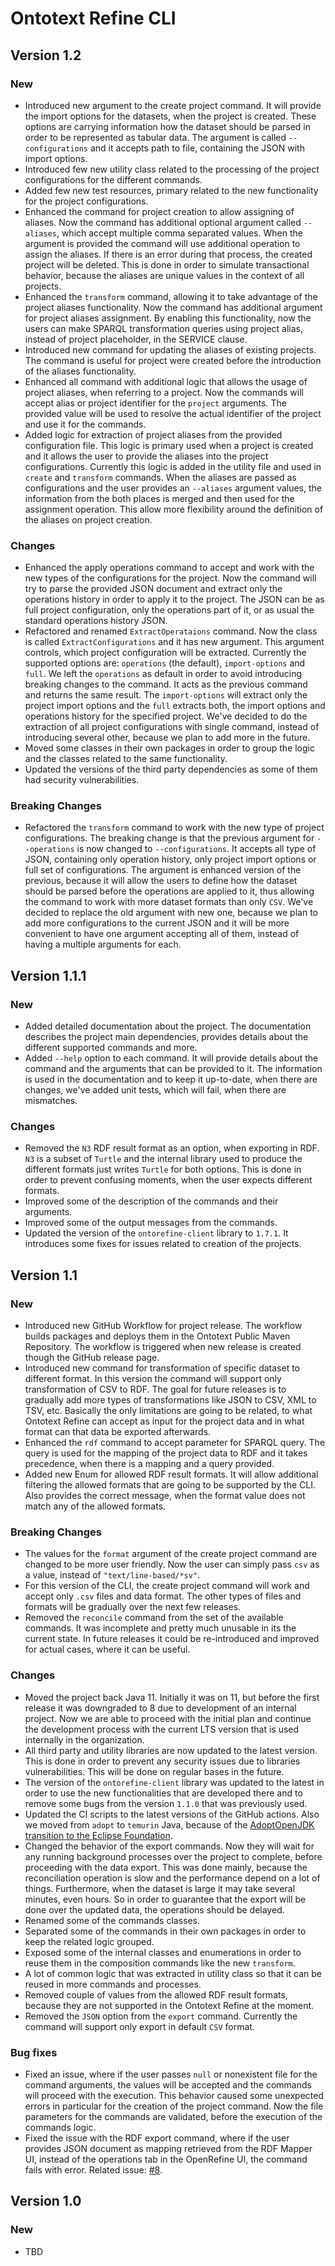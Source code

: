 # Ontotext Refine CLI

## Version 1.2

### New

 - Introduced new argument to the create project command. It will provide the import options for the datasets, when the project is created. These options are
   carrying information how the dataset should be parsed in order to be represented as tabular data.
   The argument is called `--configurations` and it accepts path to file, containing the JSON with import options.
 - Introduced few new utility class related to the processing of the project configurations for the different commands.
 - Added few new test resources, primary related to the new functionality for the project configurations.
 - Enhanced the command for project creation to allow assigning of aliases. Now the command has additional optional argument called `--aliases`, which accept
   multiple comma separated values.
   When the argument is provided the command will use additional operation to assign the aliases. If there is an error during that process, the created project
   will be deleted. This is done in order to simulate transactional behavior, because the aliases are unique values in the context of all projects.
 - Enhanced the `transform` command, allowing it to take advantage of the project aliases functionality. Now the command has additional argument for project aliases
   assignment.
   By enabling this functionality, now the users can make SPARQL transformation queries using project alias, instead of project placeholder, in the SERVICE clause.
 - Introduced new command for updating the aliases of existing projects. The command is useful for project were created before the introduction of the aliases
   functionality.
 - Enhanced all command with additional logic that allows the usage of project aliases, when referring to a project. Now the commands will accept alias or project
   identifier for the `project` arguments. The provided value will be used to resolve the actual identifier of the project and use it for the commands.
 - Added logic for extraction of project aliases from the provided configuration file. This logic is primary used when a project is created and it allows the user
   to provide the aliases into the project configurations. Currently this logic is added in the utility file and used in `create` and `transform` commands.
   When the aliases are passed as configurations and the user provides an `--aliases` argument values, the information from the both places is merged and then used
   for the assignment operation. This allow more flexibility around the definition of the aliases on project creation.

### Changes

 - Enhanced the apply operations command to accept and work with the new types of the configurations for the project. Now the command will try to parse the provided
   JSON document and extract only the operations history in order to apply it to the project. The JSON can be as full project configuration, only the operations part
   of it, or as usual the standard operations history JSON.
 - Refactored and renamed `ExtractOperataions` command. Now the class is called `ExtractConfigurations` and it has new argument. This argument controls, which
   project configuration will be extracted. Currently the supported options are: `operations` (the default), `import-options` and `full`.
   We left the `operations` as default in order to avoid introducing breaking changes to the command. It acts as the previous command and returns the same result.
   The `import-options` will extract only the project import options and the `full` extracts both, the import options and operations history for the specified
   project.
   We've decided to do the extraction of all project configurations with single command, instead of introducing several other, because we plan to add more in the
   future. 
 - Moved some classes in their own packages in order to group the logic and the classes related to the same functionality.
 - Updated the versions of the third party dependencies as some of them had security vulnerabilities.

### Breaking Changes

 - Refactored the `transform` command to work with the new type of project configurations. The breaking change is that the previous argument for `--operations`
   is now changed to `--configurations`. It accepts all type of JSON, containing only operation history, only project import options or full set of configurations.
   The argument is enhanced version of the previous, because it will allow the users to define how the dataset should be parsed before the operations are applied to
   it, thus allowing the command to work with more dataset formats than only `CSV`.
   We've decided to replace the old argument with new one, because we plan to add more configurations to the current JSON and it will be more convenient to have one
   argument accepting all of them, instead of having a multiple arguments for each.


## Version 1.1.1

### New

 - Added detailed documentation about the project. The documentation describes the project main dependencies, provides details about the different supported
   commands and more.
 - Added `--help` option to each command. It will provide details about the command and the arguments that can be provided to it. The information is used in the
   documentation and to keep it up-to-date, when there are changes, we've added unit tests, which will fail, when there are mismatches.

### Changes

 - Removed the `N3` RDF result format as an option, when exporting in RDF. `N3` is a subset of `Turtle` and the internal library used to produce the different
   formats just writes `Turtle` for both options. This is done in order to prevent confusing moments, when the user expects different formats.
 - Improved some of the description of the commands and their arguments.
 - Improved some of the output messages from the commands.
 - Updated the version of the `ontorefine-client` library to `1.7.1`. It introduces some fixes for issues related to creation of the projects.


## Version 1.1

### New

 - Introduced new GitHub Workflow for project release. The workflow builds packages and deploys them in the Ontotext Public Maven Repository. The workflow is
   triggered when new release is created though the GitHub release page.
 - Introduced new command for transformation of specific dataset to different format. In this version the command will support only transformation of CSV to RDF.
   The goal for future releases is to gradually add more types of transformations like JSON to CSV, XML to TSV, etc. Basically the only limitations are going to be
   related, to what Ontotext Refine can accept as input for the project data and in what format can that data be exported afterwards.
 - Enhanced the `rdf` command to accept parameter for SPARQL query. The query is used for the mapping of the project data to RDF and it takes precedence, when there
   is a mapping and a query provided.
 - Added new Enum for allowed RDF result formats. It will allow additional filtering the allowed formats that are going to be supported by the CLI. Also provides
   the correct message, when the format value does not match any of the allowed formats.
 
### Breaking Changes

 - The values for the `format` argument of the create project command are changed to be more user friendly. Now the user can simply pass `csv` as a value, instead
   of `"text/line-based/*sv"`.
 - For this version of the CLI, the create project command will work and accept only `.csv` files and data format. The other types of files and formats will be
   gradually over the next few releases.
 - Removed the `reconcile` command from the set of the available commands. It was incomplete and pretty much unusable in its the current state. In future releases
   it could be re-introduced and improved for actual cases, where it can be useful. 

### Changes

 - Moved the project back Java 11. Initially it was on 11, but before the first release it was downgraded to 8 due to development of an internal project. Now we are
   able to proceed with the initial plan and continue the development process with the current LTS version that is used internally in the organization.
 - All third party and utility libraries are now updated to the latest version. This is done in order to prevent any security issues due to libraries
   vulnerabilities. This will be done on regular bases in the future.
 - The version of the `ontorefine-client` library was updated to the latest in order to use the new functionalities that are developed there and to remove some
   bugs from the version `1.1.0` that was previously used.
 - Updated the CI scripts to the latest versions of the GitHub actions. Also we moved from `adopt` to `temurin` Java, because of the
   [AdoptOpenJDK transition to the Eclipse Foundation](https://blog.adoptopenjdk.net/2021/03/transition-to-eclipse-an-update/).
 - Changed the behavior of the export commands. Now they will wait for any running background processes over the project to complete, before proceeding with the data
   export. This was done mainly, because the reconciliation operation is slow and the performance depend on a lot of things. Furthermore, when the dataset is large
   it may take several minutes, even hours. So in order to guarantee that the export will be done over the updated data, the operations should be delayed.
 - Renamed some of the commands classes.
 - Separated some of the commands in their own packages in order to keep the related logic grouped.
 - Exposed some of the internal classes and enumerations in order to reuse them in the composition commands like the new `transform`.
 - A lot of common logic that was extracted in utility class so that it can be reused in more commands and processes.
 - Removed couple of values from the allowed RDF result formats, because they are not supported in the Ontotext Refine at the moment.
 - Removed the `JSON` option from the `export` command. Currently the command will support only export in default `CSV` format.

### Bug fixes

 - Fixed an issue, where if the user passes `null` or nonexistent file for the command arguments, the values will be accepted and the commands will proceed with
   the execution. This behavior caused some unexpected errors in particular for the creation of the project command. Now the file parameters for the commands are
   validated, before the execution of the commands logic.
 - Fixed the issue with the RDF export command, where if the user provides JSON document as mapping retrieved from the RDF Mapper UI, instead of the operations tab
   in the OpenRefine UI, the command fails with error. Related issue: [#8](https://github.com/Ontotext-AD/ontorefine-cli/issues/8).


## Version 1.0

### New

 - TBD
